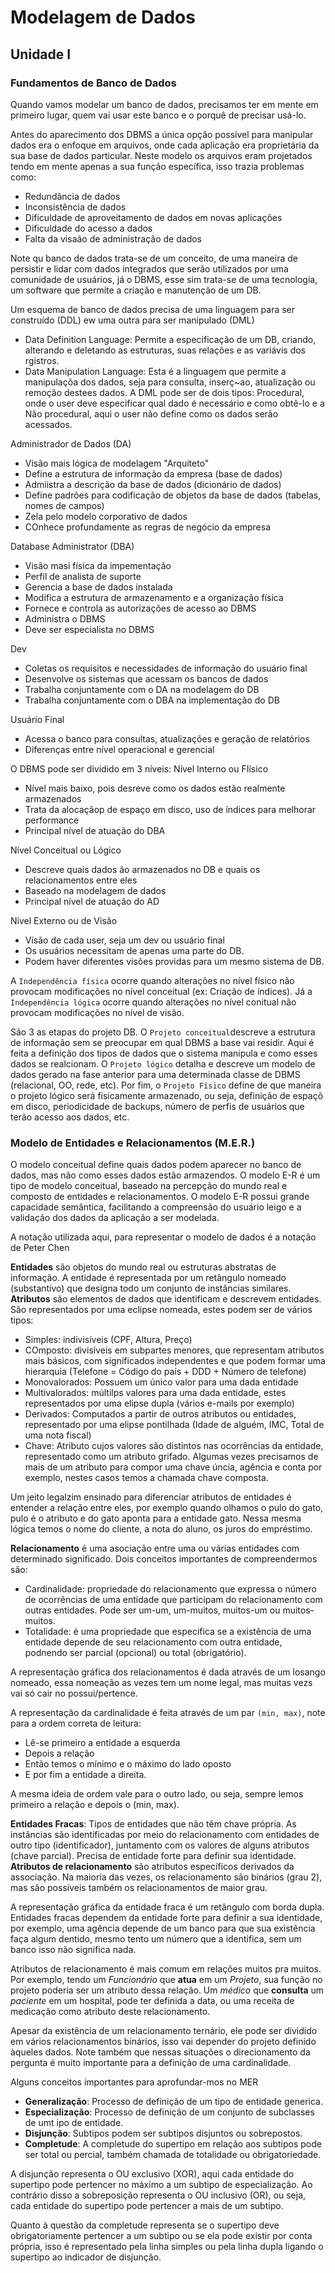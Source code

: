 # Modelagem de Dados

## Unidade I

### Fundamentos de Banco de Dados

Quando vamos modelar um banco de dados, precisamos ter em mente em primeiro lugar, quem vai usar este banco e o porquê de precisar usá-lo.

Antes do aparecimento dos DBMS a única opção possível para manipular dados era o enfoque em arquivos, onde cada aplicação era proprietária da sua base de dados particular. Neste modelo os arquivos eram projetados tendo em mente apenas a sua função específica, isso trazia problemas como:
- Redundância de dados
- Inconsistência de dados
- Dificuldade de aproveitamento de dados em novas aplicações
- Dificuldade do acesso a dados
- Falta da visaão de administração de dados

Note qu banco de dados trata-se de um conceito, de uma maneira de persistir e lidar com dados integrados que serão utilizados por uma comunidade de usuários, já o DBMS, esse sim trata-se de uma tecnologia, um software que permite a criação e manutenção de um DB.

Um esquema de banco de dados precisa de uma linguagem para ser construído (DDL) ew uma outra para ser manipulado (DML)
- Data Definition Language: Permite a especificação de um DB, criando, alterando e deletando as estruturas, suas relações e as variávis dos rgistros.
- Data Manipulation Language: Esta é a linguagem que permite a manipulaçõa dos dados, seja para consulta, inserç~ao, atualização ou remoção destees dados. A DML pode ser de dois tipos: Procedural, onde o user deve especificar qual dado é necessário e como obtê-lo e a Não procedural, aqui o user não define como os dados serão acessados.

Administrador de Dados (DA)
- Visão mais lógica de modelagem "Arquiteto"
- Define a estrutura de informação da empresa (base de dados)
- Admiistra a descrição da base de dados (dicionário de dados)
- Define padrões para codificação de objetos da base de dados (tabelas, nomes de campos)
- Zela pelo modelo corporativo de dados
- COnhece profundamente as regras de negócio da empresa

Database Administrator (DBA)
- Visão masi física da impementação
- Perfil de analista de suporte
- Gerencia a base de dados instalada
- Modifica a estrutura de armazenamento e a organização física
- Fornece e controla as autorizações de acesso ao DBMS
- Administra o DBMS
- Deve ser especialista no DBMS

Dev
- Coletas os requisitos e necessidades de informação do usuário final
- Desenvolve os sistemas que acessam os bancos de dados
- Trabalha conjuntamente com o DA na modelagem do DB
- Trabalha conjuntamente com o DBA na implementação do DB

Usuário Final
- Acessa o banco para consultas, atualizações e geração de relatórios
- Diferenças entre nível operacional e gerencial

O DBMS pode ser dividido em 3 níveis:
Nível Interno ou FIísico
- Nível mais baixo, pois desreve como os dados estão realmente armazenados
- Trata da alocaçãop de espaço em disco, uso de índices para melhorar performance
- Principal nível de atuação do DBA

Nível Conceitual ou Lógico
- Descreve quais dados ão armazenados no DB e quais os relacionamentos entre eles
- Baseado na modelagem de dados
- Principal nível de atuação do AD

Nível Externo ou de Visão
- Visão de cada user, seja um dev ou usuário final
- Os usuários necessitam de apenas uma parte do DB.
- Podem haver diferentes visões providas para um mesmo sistema de DB.

A `Independência física` ocorre quando alterações no nível físico não provocam modificações no nível conceitual (ex: Criação de índices). Já a `Independência lógica` ocorre quando alterações no nível conitual não provocam modificações no nível de visão.

São 3 as etapas do projeto DB. O `Projeto conceitual`descreve a estrutura de informação sem se preocupar em qual DBMS a base vai residir. Aqui é feita a definição dos tipos de dados que o sistema manipula e como esses dados se realcionam. O `Projeto lógico` detalha e descreve um modelo de dados gerado na fase anterior para uma determinada classe de DBMS (relacional, OO, rede, etc). Por fim, o `Projeto Físico` define de que maneira o projeto lógico será fisicamente armazenado, ou seja, definição de espaçõ em disco, periodicidade de backups, número de perfis de usuários que terão acesso aos dados, etc.

### Modelo de Entidades e Relacionamentos (M.E.R.)

O modelo conceitual define quais dados podem aparecer no banco de dados, mas não como esses dados estão armazendos. O modelo E-R é um tipo de modelo conceitual, baseado na percepção do mundo real e composto de entidades e relacionamentos. O modelo E-R possui grande capacidade semântica, facilitando a compreensão do usuário leigo e a validação dos dados da aplicação a ser modelada.

A notação utilizada aqui, para representar o modelo de dados é a notação de Peter Chen

**Entidades** são objetos do mundo real ou estruturas abstratas de informação. A entidade é representada por um retângulo nomeado (substantivo) que designa todo um conjunto de instâncias similares. **Atributos** são elementos de dados que identificam e descrevem entidades. São representados por uma eclipse nomeada, estes podem ser de vários tipos:
- Simples: indivisíveis (CPF, Altura, Preço)
- COmposto: divisíveis em subpartes menores, que representam atributos mais básicos, com significados independentes e que podem formar uma hierarquia (Telefone = Código do país + DDD + Número de telefone)
- Monovalorados: Possuem um único valor para uma dada entidade
- Multivalorados: múltilps valores para uma dada entidade, estes representados por uma elipse dupla (vários e-mails por exemplo)
- Derivados: Computados a partir de outros atributos ou entidades, representado por uma elipse pontilhada (Idade de alguém, IMC, Total de uma nota fiscal)
- Chave: Atributo cujos valores são distintos nas ocorrências da entidade, representado como um atributo grifado. Algumas vezes precisamos de mais de um atributo para compor uma chave úncia, agência e conta por exemplo, nestes casos temos a chamada chave composta.

Um jeito legalzim ensinado para diferenciar atributos de entidades é entender a relação entre eles, por exemplo quando olhamos o pulo do gato, pulo é o atributo e do gato aponta para a entidade gato. Nessa mesma lógica temos o nome do cliente, a nota do aluno, os juros do empréstimo.

**Relacionamento** é uma asociação entre uma ou várias entidades com determinado significado. Dois conceitos importantes de compreendermos são:
- Cardinalidade: propriedade do relacionamento que expressa o número de ocorrências de uma entidade que participam do relacionamento com outras entidades. Pode ser um-um, um-muitos, muitos-um ou muitos-muitos.
- Totalidade: é uma propriedade que especifica se a existência de uma entidade depende de seu relacionamento com outra entidade, podnendo ser parcial (opcional) ou total (obrigatório).

A representação gráfica dos relacionamentos é dada através de um losango nomeado, essa nomeação as vezes tem um nome legal, mas muitas vezs vai só cair no possui/pertence.

A representação da cardinalidade é feita através de um par `(min, max)`, note para a ordem correta de leitura:
- Lê-se primeiro a entidade a esquerda
- Depois a relação
- Então temos o mínimo e o máximo do lado oposto
- E por fim a entidade a direita.

A mesma ideia de ordem vale para o outro lado, ou seja, sempre lemos primeiro a relação e depois o (min, max).

**Entidades Fracas**: Tipos de entidades que não têm chave própria. As instâncias são identificadas por meio do relacionamento com entidades de outro tipo (identificador), juntamento com os valores de alguns atributos (chave parcial). Precisa de entidade forte para definir sua identidade. **Atributos de relacionamento** são atributos específicos derivados da associação. Na maioria das vezes, os relacionamento são binários (grau 2), mas são possíveis também os relacionamentos de maior grau.

A representação gráfica da entidade fraca é um retângulo com borda dupla. Entidades fracas dependem da entidade forte para definir a sua identidade, por exemplo, uma agência depende de um banco para que sua existência faça algum dentido, mesmo tento um número que a identifica, sem um banco isso não significa nada.

Atributos de relacionamento é mais comum em relações muitos pra muitos. Por exemplo, tendo um *Funcionário* que **atua** em um *Projeto*, sua função no projeto poderia ser um atributo dessa relação. Um *médico* que **consulta** um *paciente* em um hospital, pode ter definida a data, ou uma receita de medicação como atributo deste relacionamento.

Apesar da existência de um relacionamento ternário, ele pode ser dividido em vários relacionamentos binários, isso vai depender do projeto definido àqueles dados. Note também que nessas situações o direcionamento da pergunta é muito importante para a definição de uma cardinalidade.

Alguns conceitos importantes para aprofundar-mos no MER
- **Generalização**: Processo de definição de um tipo de entidade generica.
- **Especialização**: Processo de definição de um conjunto de subclasses de umt ipo de entidade.
- **Disjunção**: Subtipos podem ser subtipos disjuntos ou sobrepostos.
- **Completude**: A completude do supertipo em relação aos subtipos pode ser total ou percial, também chamada de totalidade ou obrigatoriedade.

A disjunção representa o OU exclusivo (XOR), aqui cada entidade do supertipo pode pertencer no máximo a um subtipo de especialização. Ao contrário disso a sobreposição representa o OU inclusivo (OR), ou seja, cada entidade do supertipo pode pertencer a mais de um subtipo.

Quanto à questão da completude representa se o supertipo deve obrigatoriamente pertencer a um subtipo ou se ela pode existir por conta própria, isso é representado pela linha simples ou pela linha dupla ligando o supertipo ao indicador de  disjunção.
